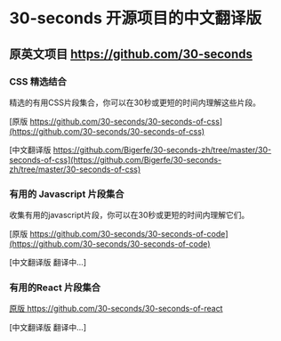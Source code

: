 # 30-seconds  开源项目的中文翻译版


## 原英文项目  https://github.com/30-seconds 

### CSS 精选结合

精选的有用CSS片段集合，你可以在30秒或更短的时间内理解这些片段。

[原版 https://github.com/30-seconds/30-seconds-of-css](https://github.com/30-seconds/30-seconds-of-css)

[中文翻译版  https://github.com/Bigerfe/30-seconds-zh/tree/master/30-seconds-of-css](https://github.com/Bigerfe/30-seconds-zh/tree/master/30-seconds-of-css) 

### 有用的 Javascript 片段集合

收集有用的javascript片段，你可以在30秒或更短的时间内理解它们。

[原版 https://github.com/30-seconds/30-seconds-of-code](https://github.com/30-seconds/30-seconds-of-code)

[中文翻译版  翻译中...]

### 有用的React 片段集合


[原版 https://github.com/30-seconds/30-seconds-of-react
](https://github.com/30-seconds/30-seconds-of-react
)

[中文翻译版  翻译中...]

